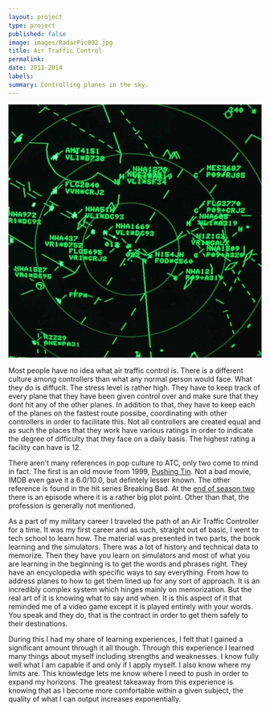 ```yaml
---
layout: project
type: project
published: false
image: images/RadarPic002.jpg
title: Air Traffic Control
permalink: 
date: 2011-2014
labels:
summary: Controlling planes in the sky.
---
```


<img class="ui medium left floated image" src="../images/RadarPic002.jpg">

Most people have no idea what air traffic control is. There is a different culture among controllers than what any normal person would face. What they do is diffuclt. The stress level is rather high. They have to keep track of every plane that they have been given control over and make sure that they dont hit any of the other planes. In addition to that, they have to keep each of the planes on the fastest route possibe, coordinating with other controllers in order to facilitate this. Not all controllers are created equal and as such the places that they work have various ratings in order to indicate the degree of difficulty that they face on a daily basis. The highest rating a facility can have is 12. 

There aren't many references in pop culture to ATC, only two come to mind in fact. The first is an old movie from 1999, [Pushing Tin](http://www.imdb.com/title/tt0120797/). Not a bad movie, IMDB even gave it a 6.0/10.0, but defintely lesser known. The other reference is found in the hit series Breaking Bad. At the [end of season two](http://www.imdb.com/title/tt1232248/?ref_=ttep_ep13) there is an episode where it is a rather big plot point. Other than that, the profession is generally not mentioned. 

As a part of my military career I traveled the path of an Air Traffic Controller for a time. It was my first career and as such, straight out of basic, I went to tech school to learn how. The material was presented in two parts, the book learning and the simulators. There was a lot of history and technical data to memorize. Then they have you learn on simulators and most of what you are learning in the beginning is to get the words and phrases right. They have an encyclopedia with specific ways to say everything. From how to address planes to how to get them lined up for any sort of approach. It is an incredibly complex system which hinges mainly on memorization. But the real art of it is knowing what to say and when. It is this aspect of it that reminded me of a video game except it is played entirely with your words. You speak and they do, that is the contract in order to get them safely to their destinations. 

During this I had my share of learning experiences, I felt that I gained a significant amount through it all though. Through this experience I learned many things about myself including strengths and weaknesses. I know fully well what I am capable if and only if I apply myself. I also know where my limits are. This knowledge lets me know where I need to push in order to expand my horizons. The greatest takeaway from this experience is knowing that as I become more comfortable within a given subject, the quality of what I can output increases exponentially. 
